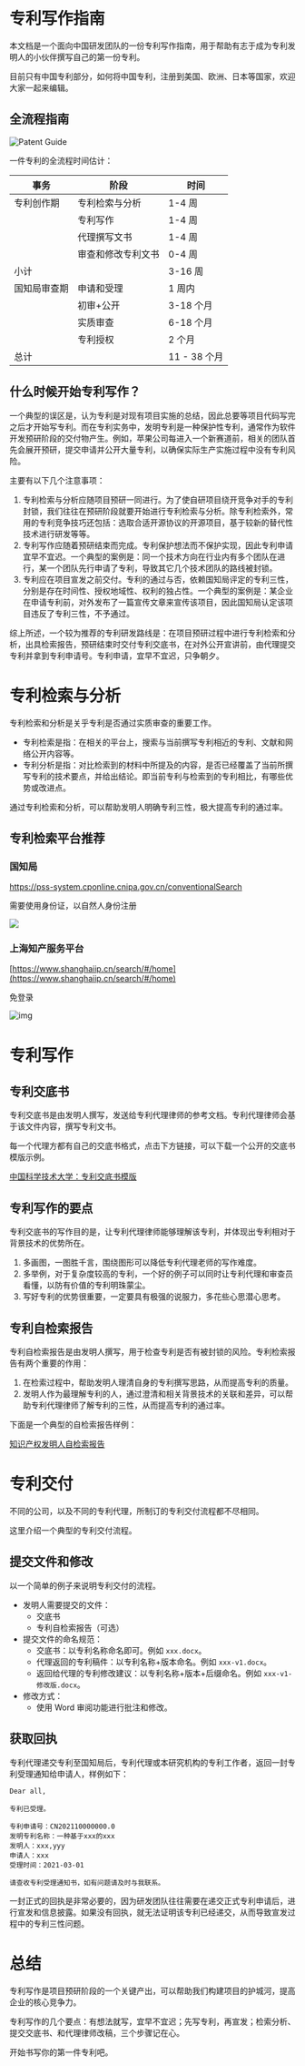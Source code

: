# 专利写作指南

本⽂档是⼀个⾯向中国研发团队的⼀份专利写作指南，⽤于帮助有志于成为专利发明⼈的⼩伙伴撰写⾃⼰的第⼀份专利。

目前只有中国专利部分，如何将中国专利，注册到美国、欧洲、日本等国家，欢迎大家一起来编辑。

## 全流程指南

![Patent Guide](./draw/专利写作指南.png)

⼀件专利的全流程时间估计：

| 事务         | 阶段               | 时间         |
| ------------ | ------------------ | ------------ |
| 专利创作期    | 专利检索与分析     | 1-4 周       |
|              | 专利写作           | 1-4 周       |
|              | 代理撰写⽂书       | 1-4 周       |
|              | 审查和修改专利⽂书 | 0-4 周       |
| ⼩计         |                    | 3-16 周      |
| 国知局审查期  | 申请和受理         | 1 周内       |
|              | 初审+公开          | 3-18 个月    |
|              | 实质审查           | 6-18 个⽉    |
|              | 专利授权           | 2 个⽉       |
| 总计         |                    | 11 - 38 个月 |

## 什么时候开始专利写作？

⼀个典型的误区是，认为专利是对现有项⽬实施的总结，因此总要等项⽬代码写完之后才开始写专利。⽽在专利实务中，发明专利是⼀种保护性专利，通常作为软件开发预研阶段的交付物产⽣。例如，苹果公司每进⼊⼀个新赛道前，相关的团队⾸先会展开预研，提交申请并公开⼤量专利，以确保实际⽣产实施过程中没有专利⻛险。

主要有以下⼏个注意事项：

1. 专利检索与分析应随项⽬预研⼀同进⾏。为了使⾃研项⽬绕开竞争对⼿的专利封锁，我们往往在预研阶段就要开始进⾏专利检索与分析。除专利检索外，常⽤的专利竞争技巧还包括：选取合适开源协议的开源项⽬，基于较新的替代性技术进⾏研发等等。
2. 专利写作应随着预研结束⽽完成。专利保护想法⽽不保护实现，因此专利申请宜早不宜迟。⼀个典型的案例是：同⼀个技术⽅向在⾏业内有多个团队在进⾏，某⼀个团队先⾏申请了专利，导致其它⼏个技术团队的路线被封锁。
3. 专利应在项⽬宣发之前交付。专利的通过与否，依赖国知局评定的专利三性，分别是存在时间性、授权地域性、权利的独占性。⼀个典型的案例是：某企业在申请专利前，对外发布了⼀篇宣传⽂章来宣传该项⽬，因此国知局认定该项⽬违反了专利三性，不予通过。

综上所述，⼀个较为推荐的专利研发路线是：在项⽬预研过程中进⾏专利检索和分析，出具检索报告，预研结束时交付专利交底书，在对外公开宣讲前，由代理提交专利并拿到专利申请号。专利申请，宜早不宜迟，只争朝夕。

# 专利检索与分析

专利检索和分析是关乎专利是否通过实质审查的重要⼯作。

* 专利检索是指：在相关的平台上，搜索与当前撰写专利相近的专利、⽂献和⽹络公开内容等。
* 专利分析是指：对⽐检索到的材料中所提及的内容，是否已经覆盖了当前所撰写专利的技术要点，并给出结论。即当前专利与检索到的专利相⽐，有哪些优势或改进点。

通过专利检索和分析，可以帮助发明⼈明确专利三性，极⼤提⾼专利的通过率。

## 专利检索平台推荐

### 国知局

https://pss-system.cponline.cnipa.gov.cn/conventionalSearch

需要使⽤身份证，以⾃然⼈身份注册

![](./images/gzj.jpg)

### 上海知产服务平台

[https://www.shanghaiip.cn/search/#/home](https://www.shanghaiip.cn/search/#/home)

免登录

![img](./images/shzc.jpg)

# 专利写作

## 专利交底书

专利交底书是由发明⼈撰写，发送给专利代理律师的参考⽂档。专利代理律师会基于该⽂件内容，撰写专利⽂书。

每⼀个代理⽅都有⾃⼰的交底书格式，点击下方链接，可以下载一个公开的交底书模版示例。

[中国科学技术大学：专利交底书模版](https://iat.ustc.edu.cn/u/cms/xjjs/202203/29084743bh3k.doc)

## 专利写作的要点

专利交底书的写作⽬的是，让专利代理律师能够理解该专利，并体现出专利相对于背景技术的优势所在。

1. 多画图，⼀图胜千⾔，围绕图形可以降低专利代理⽼师的写作难度。
2. 多举例，对于复杂度较⾼的专利，⼀个好的例⼦可以同时让专利代理和审查员看懂，以防有价值的专利明珠蒙尘。
3. 写好专利的优势很重要，⼀定要具有极强的说服⼒，多花些⼼思潜⼼思考。

## 专利自检索报告

专利自检索报告是由发明⼈撰写，⽤于检查专利是否有被封锁的风险。专利检索报告有两个重要的作用：

1. 在检索过程中，帮助发明人理清自身的专利撰写思路，从而提高专利的质量。
2. 发明人作为最理解专利的人，通过澄清和相关背景技术的关联和差异，可以帮助专利代理律师了解专利的三性，从而提高专利的通过率。

下面是一个典型的自检索报告样例：

[知识产权发明人自检索报告](./guide/发明人自检索报告.docx)

# 专利交付

不同的公司，以及不同的专利代理，所制订的专利交付流程都不尽相同。

这里介绍⼀个典型的专利交付流程。

## 提交文件和修改

以一个简单的例子来说明专利交付的流程。

* 发明人需要提交的文件：
    * 交底书
    * 专利自检索报告（可选）
* 提交文件的命名规范：
    * 交底书：以专利名称命名即可。例如 `xxx.docx`。
    * 代理返回的专利稿件：以专利名称+版本命名。例如 `xxx-v1.docx`。
    * 返回给代理的专利修改建议：以专利名称+版本+后缀命名。例如 `xxx-v1-修改版.docx`。
* 修改方式：
    * 使用 Word 审阅功能进行批注和修改。

## 获取回执

专利代理递交专利至国知局后，专利代理或本研究机构的专利工作者，返回一封专利受理通知给申请人，样例如下：

    Dear all,

    专利已受理。
    
    专利申请号：CN202110000000.0
    发明专利名称：一种基于xxx的xxx
    发明人：xxx,yyy
    申请人：xxx
    受理时间：2021-03-01

    请查收专利受理通知书，如有问题请及时与我联系。

一封正式的回执是非常必要的，因为研发团队往往需要在递交正式专利申请后，进行宣发和信息披露。如果没有回执，就无法证明该专利已经递交，从而导致宣发过程中的专利三性问题。

# 总结

专利写作是项⽬预研阶段的⼀个关键产出，可以帮助我们构建项⽬的护城河，提⾼企业的核⼼竞争⼒。

专利写作的⼏个要点：有想法就写，宜早不宜迟；先写专利，再宣发；检索分析、提交交底书、和代理律师改稿，三个步骤记在⼼。

开始书写你的第⼀件专利吧。
